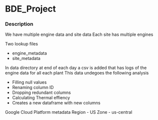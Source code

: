 # BDE_Project

### Description
We have multiple engine data and site data
Each site has multiple engines

Two lookup files
- engine_metadata
- site_metadata

In data directory at end of each day a csv is added that has logs of the engine data for all each plant
This data undegoes the following analysis
- Filling null values
- Renaming column ID
- Dropping redundant columns
- Calculating Thermal effiency
- Creates a new dataframe with new columns

Google Cloud Platform metadata
Region - US
Zone - us-central
